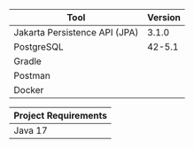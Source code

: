 | Tool                          | Version |
|-------------------------------|---------|
| Jakarta Persistence API (JPA) | 3.1.0   |
| PostgreSQL                    | 42-5.1  |
| Gradle                        |         |
| Postman                       |         |
| Docker                        |         |

| Project Requirements | 
|----------------------|
| Java 17              |

